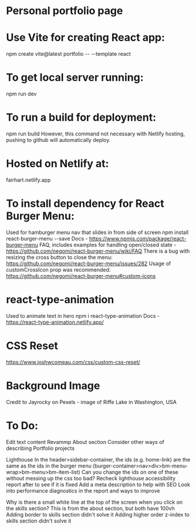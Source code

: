# Personal portfolio page

# Use Vite for creating React app:
npm create vite@latest portfolio -- --template react

# To get local server running:
npm run dev

# To run a build for deployment:
npm run build
However, this command not necessary with Netlify hosting, pushing to github will automatically deploy.

# Hosted on Netlify at:
fairhart.netlify.app

# To install dependency for React Burger Menu:
Used for hamburger menu nav that slides in from side of screen
npm install react-burger-menu --save
Docs - https://www.npmjs.com/package/react-burger-menu
FAQ, includes examples for handling open/closed state - https://github.com/negomi/react-burger-menu/wiki/FAQ
There is a bug with resizing the cross button to close the menu:
https://github.com/negomi/react-burger-menu/issues/282
Usage of customCrossIcon prop was recommended:
https://github.com/negomi/react-burger-menu#custom-icons

# react-type-animation
Used to animate text in hero
npm i react-type-animation
Docs - https://react-type-animation.netlify.app/

# CSS Reset
https://www.joshwcomeau.com/css/custom-css-reset/

# Background Image
Credit to Jayrocky on Pexels - image of Riffe Lake in Washington, USA

# To Do:
Edit text content
  Revammp About section
  Consider other ways of describing Portfolio projects

Lighthouse
  In the header>sidebar-container, the ids (e.g. home-link) are the same as the ids in the burger menu (burger-container>nav>div>bm-menu-wrap>bm-menu>bm-item-list)
    Can you change the ids on one of these without messing up the css too bad?
    Recheck lighthouse accessibility report after to see if it is fixed
  Add a meta description to help with SEO
  Look into performance diagnostics in the report and ways to improve

Why is there a small white line at the top of the screen when you click on the skills section?
  This is from the about section, but both have 100vh
  Adding border to skills section didn't solve it
  Adding higher order z-index to skills section didn't solve it